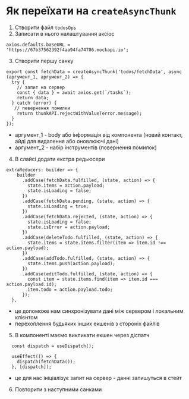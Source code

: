 # Як переїхати на `createAsyncThunk`

1. Створити файл `todosOps`
2. Записати в нього налаштування аксіос

```
axios.defaults.baseURL = 'https://67b37562392f4aa94fa74786.mockapi.io';
```

3. Створити першу санку

```
export const fetchData = createAsyncThunk('todos/fetchData', async (аргумент_1, аргумент_2) => {
  try {
    // запит на сервер
    const { data } = await axios.get(`/tasks`);
    return data;
  } catch (error) {
   // певернення помилки
    return thunkAPI.rejectWithValue(error.message);
  }
});

```

- аргумент_1 - body або інформація від компонента (новий контакт, айді для видалення або оновлюючі дані)
- аргумент_2 - набір інструментів (повернення помилок)

4.  В слайсі додати екстра редьюсери

```
extraReducers: builder => {
    builder
      .addCase(fetchData.fulfilled, (state, action) => {
        state.items = action.payload;
        state.isLoading = false;
      })
      .addCase(fetchData.pending, (state, action) => {
        state.isLoading = true;
      })
      .addCase(fetchData.rejected, (state, action) => {
        state.isLoading = false;
        state.isError = action.payload;
      })
      .addCase(deleteTodo.fulfilled, (state, action) => {
        state.items = state.items.filter(item => item.id !== action.payload);
      })
      .addCase(addTodo.fulfilled, (state, action) => {
        state.items.push(action.payload);
      })
      .addCase(editTodo.fulfilled, (state, action) => {
        const item = state.items.find(item => item.id === action.payload.id);
        item.todo = action.payload.todo;
      });
  },

```

- це допоможе нам синхронізувати дані між сервером і локальним клієнтом
- перехоплення будьяких інших екшенів з стороніх файлів

5. В компоненті маємо викликати екшен через діспатч

```
  const dispatch = useDispatch();

  useEffect(() => {
    dispatch(fetchData());
  }, [dispatch]);
```

- це для нас ініціалізує запит на сервер - данні запишуться в стейт

6. Повторити з наступними санками
